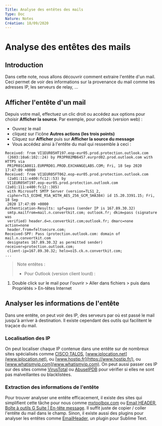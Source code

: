 ```yaml
---
Title: Analyse des entêtes des mails
Type: Doc
Nature: Notes
Création: 18/09/2020
---
```


# Analyse des entêtes des mails

## Introduction
Dans cette note, nous allons découvrir comment extraire l'entête d'un mail.
Ceci permet de voir des informations sur la provenance du mail comme les adresses IP,
les serveurs de relay, ...

## Afficher l'entête d'un mail
Depuis votre mail, effectuez un clic droit ou accédez aux options pour choisir **Afficher la source**.
Par exemple, pour outlook (version web) :
- Ouvrez le mail
- cliquez sur l'icône **Autres actions (les trois points)**
- Cliquez sur **Afficher** puis sur **Afficher la source du message**
- Vous accédez ainsi à l'entête du mail qui ressemble à ceci :

```
Received: from VI1EUR05HT197.eop-eur05.prod.protection.outlook.com
 (2603:10a6:102::24) by PR3PR02MB6457.eurprd02.prod.outlook.com with HTTPS via
 PR1PR01CA0011.EURPRD01.PROD.EXCHANGELABS.COM; Fri, 18 Sep 2020 17:47:09 +0000
Received: from VI1EUR05FT062.eop-eur05.prod.protection.outlook.com
 (2a01:111:e400:fc12::53) by
 VI1EUR05HT197.eop-eur05.prod.protection.outlook.com (2a01:111:e400:fc12::385)
 with Microsoft SMTP Server (version=TLS1_2,
 cipher=TLS_ECDHE_RSA_WITH_AES_256_GCM_SHA384) id 15.20.3391.15; Fri, 18 Sep
 2020 17:47:09 +0000
Authentication-Results: spf=pass (sender IP is 167.89.30.32)
 smtp.mailfrom=mail.n.convertkit.com; outlook.fr; dkim=pass (signature was
 verified) header.d=n.convertkit.com;outlook.fr; dmarc=none action=none
 header.from=feltsecure.com;
Received-SPF: Pass (protection.outlook.com: domain of mail.n.convertkit.com
 designates 167.89.30.32 as permitted sender) receiver=protection.outlook.com;
 client-ip=167.89.30.32; helo=o15.ck.n.convertkit.com;
...

```
> Note entêtes :
> - Pour Outlook (version client lourd) :
  1. Double click sur le mail pour l'ouvrir > Aller dans fichiers > puis dans Propriétés > En-têtes Internet


## Analyser les informations de l'entête
Dans une entête, on peut voir des IP, des serveurs par où est passé le mail jusqu'à arriver à destination.
Il existe cependant des outils qui facilitent le traçace du mail.
### Localisation des IP
On peut localiser chaque IP contenue dans une entête sur de nombreux sites spécialisés comme [CISCO TALOS](https://talosintelligence.com/), [www.iplocation.net](www.iplocation.net), ou [www.hostip.fr](https://www.hostip.fr/), ou [www.whatismyip.com](www.whatismyip.com).
On peut aussi passer ces IP sur des sites comme [VirusTotal](https://www.virustotal.com/gui/home/search) ou [AbuseIPDB](https://www.abuseipdb.com/) pour vérifier si elles ne sont pas malveillantes ou blacklistées.

### Extraction des informations de l'entête
Pour trouver analyser une entête efficacement, il existe des sites qui simplifient cette tâche pour nous comme [mxtoolbox.com](https://mxtoolbox.com/EmailHeaders.aspx) ou [Email HEADER](https://emailheaders.net/), [Boîte à outils G Suite | En-tête message](https://toolbox.googleapps.com/apps/messageheader/). Il suffit juste de copier / coller l'entête du mail dans le champ.
Sinon, il existe aussi des plugins pour analyser les entêtes comme [EmailHeader](https://packagecontrol.io/packages/Email%20Header), un plugin pour Sublime Text.
